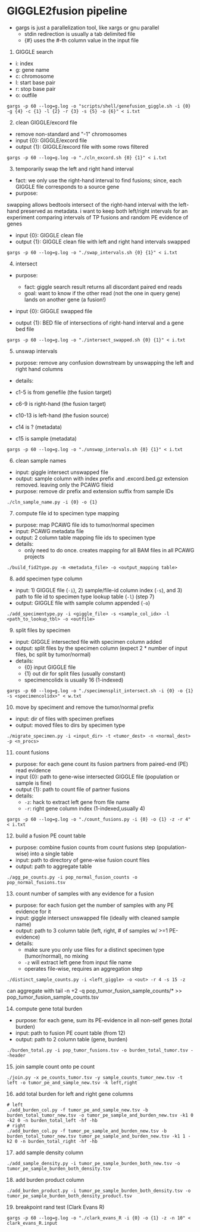 # GIGGLE2fusion pipeline

- gargs is just a parallelization tool, like xargs or gnu parallel
    - stdin redirection is usually a tab delimited file
    - {#} uses the #-th column value in the input file

1. GIGGLE search

- i: index
- g: gene name
- c: chromosome
- l: start base pair
- r: stop base pair
- o: outfile

```
gargs -p 60 --log=g.log -o "scripts/shell/genefusion_giggle.sh -i {0} -g {4} -c {1} -l {2} -r {3} -s {5} -o {6}" < i.txt
```

2. clean GIGGLE/excord file

- remove non-standard and "-1" chromosomes
- input {0}: GIGGLE/excord file
- output {1}: GIGGLE/excord file with some rows filtered

```
gargs -p 60 --log=g.log -o "./cln_excord.sh {0} {1}" < i.txt
```

3. temporarily swap the left and right hand interval

- fact: we only use the right-hand interval to find fusions; since, each GIGGLE file corresponds to a source gene
- purpose: 

swapping allows bedtools intersect of the right-hand interval with the left-hand preserved as metadata.
i want to keep both left/right intervals for an experiment comparing intervals of TP fusions and random PE evidence of genes

- input {0}: GIGGLE clean file
- output {1}: GIGGLE clean file with left and right hand intervals swapped

```
gargs -p 60 --log=g.log -o "./swap_intervals.sh {0} {1}" < i.txt
```

4. intersect

- purpose: 
    - fact: giggle search result returns all discordant paired end reads
    - goal: want to know if the other read (not the one in query gene) lands on another gene (a fusion!)

- input {0}: GIGGLE swapped file
- output {1}: BED file of intersections of right-hand interval and a gene bed file

```
gargs -p 60 --log=g.log -o "./intersect_swapped.sh {0} {1}" < i.txt
```

5. unswap intervals

- purpose: remove any confusion downstream by unswapping the left and right hand columns

- details:

- c1-5 is from genefile (the fusion target)
- c6-9 is right-hand (the fusion target)
- c10-13 is left-hand (the fusion source)
- c14 is ? (metadata)
- c15 is sample (metadata)

```
gargs -p 60 --log=g.log -o "./unswap_intervals.sh {0} {1}" < i.txt
```

6. clean sample names

- input: giggle intersect unswapped file
- output: sample column with index prefix and .excord.bed.gz extension removed. leaving only the PCAWG fileid
- purpose: remove dir prefix and extension suffix from sample IDs

```
./cln_sample_name.py -i {0} -o {1}
```

7. compute file id to specimen type mapping

- purpose: map PCAWG file ids to tumor/normal specimen
- input: PCAWG metadata file
- output: 2 column table mapping file ids to specimen type
- details:
    - only need to do once. creates mapping for all BAM files in all PCAWG projects
 
```
./build_fid2type.py -m <metadata_file> -o <output_mapping table>
```

8. add specimen type column

- input: 1) GIGGLE file (`-i`), 2) sample/file-id column index (`-s`), and 3) path to file id to specimen type lookup table (`-l`) (step 7)
- output: GIGGLE file with sample column appended (`-o`)

```
./add_specimentype.py -i <giggle_file> -s <sample_col_idx> -l <path_to_lookup_tbl> -o <outfile>
```

9. split files by specimen

- input: GIGGLE intersected file with specimen column added
- output: split files by the specimen column (expect 2 * number of input files, bc split by tumor/normal)
- details:
    - {0} input GIGGLE file
    - {1} out dir for split files (usually constant)
    - specimencolidx is usually 16 (1-indexed)
```
gargs -p 60 --log=g.log -o "./specimensplit_intersect.sh -i {0} -o {1} -s <specimencolidx>" < w.txt
```

10. move by speciment and remove the tumor/normal prefix

- input: dir of files with specimen prefixes
- output: moved files to dirs by specimen type
```
./migrate_specimen.py -i <input_dir> -t <tumor_dest> -n <normal_dest> -p <n_procs>
```

11. count fusions

- purpose: for each gene count its fusion partners from paired-end (PE) read evidence
- input {0}: path to gene-wise intersected GIGGLE file (population or sample is fine)
- output {1}: path to count file of partner fusions
- details:
    - `-z`: hack to extract left gene from file name
    - `-r`: right gene column index (1-indexed,usually 4)
```
gargs -p 60 --log=g.log -o "./count_fusions.py -i {0} -o {1} -z -r 4" < i.txt
```

12. build a fusion PE count table

- purpose: combine fusion counts from count fusions step (population-wise) into a single table
- input: path to directory of gene-wise fusion count files
- output: path to aggregate table

```
./agg_pe_counts.py -i pop_normal_fusion_counts -o pop_normal_fusions.tsv
```

13. count number of samples with any evidence for a fusion

- purpose: for each fusion get the number of samples with any PE evidence for it
- input: giggle intersect unswapped file (ideally with cleaned sample name)
- output: path to 3 column table (left, right, # of samples w/ >=1 PE-evidence)
- details:
    - make sure you only use files for a distinct specimen type (tumor/normal), no mixing
    - `-z` will extract left gene from input file name
    - operates file-wise, requires an aggregation step
```
./distinct_sample_counts.py -i <left_giggle> -o <out> -r 4 -s 15 -z 
```

can aggregate with tail -n +2 -q pop_tumor_fusion_sample_counts/* >> pop_tumor_fusion_sample_counts.tsv

14. compute gene total burden

- purpose: for each gene, sum its PE-evidence in all non-self genes (total burden)
- input: path to fusion PE count table (from 12)
- output: path to 2 column table (gene, burden)

```
./burden_total.py -i pop_tumor_fusions.tsv -o burden_total_tumor.tsv --header
```

15. join sample count onto pe count

```
./join.py -x pe_counts_tumor.tsv -y sample_counts_tumor_new.tsv -t left -o tumor_pe_and_sample_new.tsv -k left,right
```

16. add total burden for left and right gene columns

```
# left
./add_burden_col.py -f tumor_pe_and_sample_new.tsv -b burden_total_tumor_new.tsv -o tumor_pe_sample_and_burden_new.tsv -k1 0 -k2 0 -n burden_total_left -hf -hb
# right
./add_burden_col.py -f tumor_pe_sample_and_burden_new.tsv -b burden_total_tumor_new.tsv tumor_pe_sample_and_burden_new.tsv -k1 1 -k2 0 -n burden_total_right -hf -hb
```

17. add sample density column

```
./add_sample_density.py -i tumor_pe_sample_burden_both_new.tsv -o tumor_pe_sample_burden_both_density.tsv
```

18. add burden product column

```
./add_burden_product.py -i tumor_pe_sample_burden_both_density.tsv -o tumor_pe_sample_burden_both_density_product.tsv
```

19. breakpoint rand test (Clark Evans R)

```
gargs -p 60 --log=g.log -o "./clark_evans_R -i {0} -o {1} -z -n 10" < clark_evans_R.input
```

